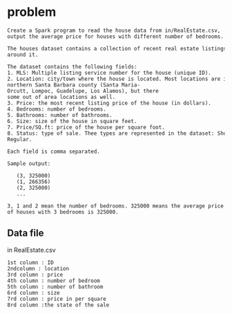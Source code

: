 # problem 
    Create a Spark program to read the house data from in/RealEstate.csv,
    output the average price for houses with different number of bedrooms.

    The houses dataset contains a collection of recent real estate listings in San Luis Obispo county and
    around it. 

    The dataset contains the following fields:
    1. MLS: Multiple listing service number for the house (unique ID).
    2. Location: city/town where the house is located. Most locations are in San Luis Obispo county and
    northern Santa Barbara county (Santa Maria­Orcutt, Lompoc, Guadelupe, Los Alamos), but there
    some out of area locations as well.
    3. Price: the most recent listing price of the house (in dollars).
    4. Bedrooms: number of bedrooms.
    5. Bathrooms: number of bathrooms.
    6. Size: size of the house in square feet.
    7. Price/SQ.ft: price of the house per square foot.
    8. Status: type of sale. Thee types are represented in the dataset: Short Sale, Foreclosure and Regular.

    Each field is comma separated.

    Sample output:

       (3, 325000)
       (1, 266356)
       (2, 325000)
       ...

    3, 1 and 2 mean the number of bedrooms. 325000 means the average price of houses with 3 bedrooms is 325000.

## Data file
in RealEstate.csv 

    1st column : ID
    2ndcolumn : location
    3rd column : price 
    4th column : number of bedroom
    5th column : number of bathroom
    6rd column : size 
    7rd column : price in per square
    8rd column :the state of the sale

